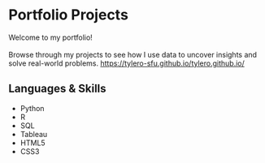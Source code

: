 # Portfolio Projects

Welcome to my portfolio! <br><br>Browse through my projects to see how I use data to uncover insights and solve real-world problems.
https://tylero-sfu.github.io/tylero.github.io/

## Languages & Skills
* Python
* R
* SQL
* Tableau
* HTML5
* CSS3
